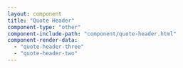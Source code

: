 ```yaml
---
layout: component
title: "Quote Header"
component-type: "other"
component-include-path: "component/quote-header.html"
component-render-data:
  - "quote-header-three"
  - "quote-header-two"
---
```

